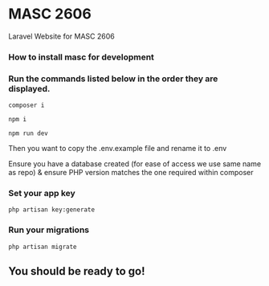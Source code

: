 # MASC 2606

Laravel Website for MASC 2606

### How to install masc for development

### Run the commands listed below in the order they are displayed.

```
composer i 

npm i

npm run dev
```
Then you want to copy the .env.example file and rename it to .env

Ensure you have a database created (for ease of access we use same name as repo) & ensure PHP version matches the one required within composer

### Set your app key

``` 
php artisan key:generate
```

### Run your migrations

``` 
php artisan migrate
```

## You should be ready to go!
